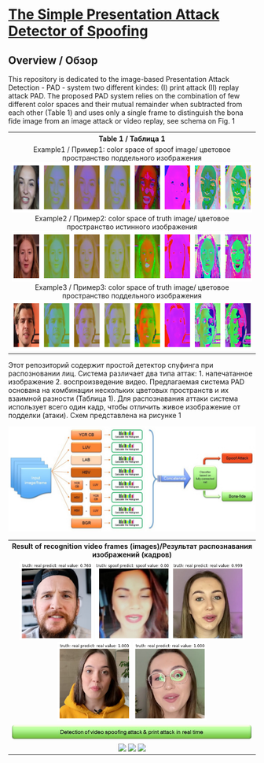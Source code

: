 # [The Simple Presentation Attack Detector of Spoofing](https://github.com/AlexDavydov357/The-Simple-Detector-of-Spoofing)

## Overview / Обзор 
 <p>This repository is dedicated to the image-based Presentation Attack Detection - 
PAD - system two different kindes: (I) print attack (II) replay attack PAD. The proposed PAD system relies on the 
combination of few different color spaces and their mutual remainder when subtracted from each other (Table 1) and 
uses only a single frame to distinguish the bona fide image from an image attack or video replay, see schema on Fig. 1</p>
<table>
<tr><th>Table 1 / Таблица 1</th></tr>
<tr><td align="center">Example1 / Пример1: color space of  spoof image/ цветовое пространство поддельного изображения<br>
<img height="103" width="851" src="images/face_ex1.png" title="Example 1 color space of spoof image" alt="Example 1 color space of spoof image"/><br>
Example2 / Пример2: color space of  truth image/ цветовое пространство истинного изображения<br>
<img height="103" width="851" src="images/face_ex2.png" title="Example 2 color space of truth image" alt="Example 2 color space of truth image"/><br>
Example3 / Пример3: color space of  truth image/ цветовое пространство поддельного изображения<br>
<img height="103" width="851" src="images/face_ex3.png" title="Example 3 color space of truth image" alt="Example 3 color space of truth image"/>
</td></tr>
</table>
<p>Этот репозиторий содержит простой детектор спуфинга при распозновании лиц. Система различает два типа аттак: 1. 
напечатанное изображение 2. воспроизведение видео. Предлагаемая система PAD основана на комбинации нескольких цветовых 
пространств и их взаимной разности (Таблица 1). Для распознавания аттаки система использует всего один кадр, чтобы 
отличить живое изображение от подделки (атаки). Схем представлена на рисунке 1</p>

<p align="center"><img src="images/system_sx.jpg" title="PAD System scheme" alt="PAD System sheme">
</p>
<table><tr><th>Result of recognition video frames (images)/Результат распознавания изображений (кадров)</th></tr>
 <tr><td align="center">
<img src="images\detect_ex1.png" title="Example 1 real" width="150"/>
<img src="images\detect_ex4.png" title="Example 2 spoof" width="150"/>
<img src="images\detect_ex2.png" title="Example 3 real" width="150"/>
<img src="images\detect_ex3.png" title="Example 4 real" width="150"/>
<img src="images\detect_ex6.png" title="Example 5 real" width="150"/></td></tr>
<tr><td align="center"><img src="images\table_head2.png"/></td></tr>
<tr><td align="center">
<img src="images\video_ex1.gif"/>
<img src="images\video_ex2.gif"/>
<img src="images\video_ex3.gif"/>
</td></tr>
    </table>
